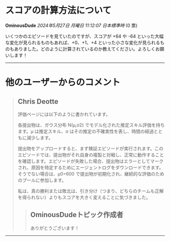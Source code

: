 # スコアの計算方法について

**OminousDude** *2024年5月27日 月曜日 11:12:07 日本標準時* (0 票)

いくつかのエピソードを見ていたのですが、スコアが +64 や -64 といった大幅な変化が見られるものもあれば、+0、+1、+4 といった小さな変化が見られるものもありました。どのように計算されているのか教えてください。よろしくお願いします！

---
# 他のユーザーからのコメント

> ## Chris Deotte
> 
> 評価ページには以下のように書かれています。
> 
> 各提出物は、ガウス分布 N(μ,σ2) でモデル化された推定スキル評価を持ちます。μ は推定スキル、σ はその推定の不確実性を表し、時間の経過とともに減少します。
> 
> 提出物をアップロードすると、まず検証エピソードが実行されます。このエピソードでは、提出物がそれ自身の複製と対戦し、正常に動作することを確認します。エピソードが失敗した場合、提出物はエラーとしてマークされ、原因を特定するためにエージェントログをダウンロードできます。そうでない場合は、μ0=600 で提出物が初期化され、継続的な評価のためのプールに参加します。
> 
> 私は、真の勝利または敗北は、引き分け（つまり、どちらのチームも正解を得られない）よりもスコアを大きく変えることに気づきました。
> 
> 
> 
> > ## OminousDudeトピック作成者
> > 
> > ありがとうございます！
> > 
> > 
> > 
---

